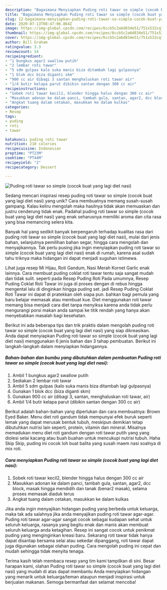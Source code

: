 ```yaml
---
description: "Bagaimana Menyiapkan Puding roti tawar so simple (cocok buat yang lagi diet nasi) Anti Gagal"
title: "Bagaimana Menyiapkan Puding roti tawar so simple (cocok buat yang lagi diet nasi) Anti Gagal"
slug: 12-bagaimana-menyiapkan-puding-roti-tawar-so-simple-cocok-buat-yang-lagi-diet-nasi-anti-gagal
date: 2020-07-13T08:47:06.864Z
image: https://img-global.cpcdn.com/recipes/6ccb5c2a6d834e51/751x532cq70/puding-roti-tawar-so-simple-cocok-buat-yang-lagi-diet-nasi-foto-resep-utama.jpg
thumbnail: https://img-global.cpcdn.com/recipes/6ccb5c2a6d834e51/751x532cq70/puding-roti-tawar-so-simple-cocok-buat-yang-lagi-diet-nasi-foto-resep-utama.jpg
cover: https://img-global.cpcdn.com/recipes/6ccb5c2a6d834e51/751x532cq70/puding-roti-tawar-so-simple-cocok-buat-yang-lagi-diet-nasi-foto-resep-utama.jpg
author: Bill Graham
ratingvalue: 3.3
reviewcount: 14
recipeingredient:
- "1 bungkus agar2 swallow putih"
- "2 lembar roti tawar"
- "5 sdm gulpas kalo suka manis biza ditambah lagi gulpasnya"
- "1 blok dcc biza diganti skm"
- "900 cc air dibagi 3 santan menghaluskan roti tawar air"
- "1/4 butir kelapa parut dibikin santan dengan 300 cc air"
recipeinstructions:
- "Sobek roti tawar kecil2, blender hingga halus dengan 300 cc air"
- "Masukkan adonan ke dalam panci, tambah gula, santan, agar2, dcc block, masak hingga mendidih dan tanak (benar2 masak), selama proses memasak diaduk terus"
- "Angkat tuang dalam cetakan, masukkan ke dalam kulkas"
categories:
- Resep
tags:
- puding
- roti
- tawar

katakunci: puding roti tawar 
nutrition: 210 calories
recipecuisine: Indonesian
preptime: "PT23M"
cooktime: "PT44M"
recipeyield: "2"
recipecategory: Dessert

---
```



![Puding roti tawar so simple (cocok buat yang lagi diet nasi)](https://img-global.cpcdn.com/recipes/6ccb5c2a6d834e51/751x532cq70/puding-roti-tawar-so-simple-cocok-buat-yang-lagi-diet-nasi-foto-resep-utama.jpg)

Sedang mencari inspirasi resep puding roti tawar so simple (cocok buat yang lagi diet nasi) yang unik? Cara membuatnya memang susah-susah gampang. Kalau keliru mengolah maka hasilnya tidak akan memuaskan dan justru cenderung tidak enak. Padahal puding roti tawar so simple (cocok buat yang lagi diet nasi) yang enak seharusnya memiliki aroma dan cita rasa yang bisa memancing selera kita.

Banyak hal yang sedikit banyak berpengaruh terhadap kualitas rasa dari puding roti tawar so simple (cocok buat yang lagi diet nasi), mulai dari jenis bahan, selanjutnya pemilihan bahan segar, hingga cara mengolah dan menyajikannya. Tak perlu pusing jika ingin menyiapkan puding roti tawar so simple (cocok buat yang lagi diet nasi) enak di rumah, karena asal sudah tahu triknya maka hidangan ini dapat menjadi suguhan istimewa.

Lihat juga resep Mi Hijau, Roti Gandum, Nasi Merah Kornet Garlic enak lainnya. Cara membuat puding coklat roti tawar tentu saja sangat mudah dan tidak sulit. seperti pada Resep Puding Roti Pada umumnya, Resep Puding Coklat Roti Tawar ini juga di proses dengan di rebus hingga mengental lalu di dinginkan hingga puding set. jadi Resep Puding Coklat Roti Tawar ini dapat di pratekkan oleh siapa pun. bahkan bagi pemula yang baru belajar memasak atau membuat kue. Diet menggunakan roti tawar memang bisa menjadi cara diet tanpa menyiksa karena anda tidak perlu mengurangi porsi makan anda sampai ke titik rendah yang hanya akan menyebabkan masalah bagi kesehatan.


Berikut ini ada beberapa tips dan trik praktis dalam mengolah puding roti tawar so simple (cocok buat yang lagi diet nasi) yang siap dikreasikan. Anda dapat menyiapkan Puding roti tawar so simple (cocok buat yang lagi diet nasi) menggunakan 6 jenis bahan dan 3 tahap pembuatan. Berikut ini langkah-langkah dalam menyiapkan hidangannya.

<!--inarticleads1-->

##### Bahan-bahan dan bumbu yang dibutuhkan dalam pembuatan Puding roti tawar so simple (cocok buat yang lagi diet nasi):

1. Ambil 1 bungkus agar2 swallow putih
1. Sediakan 2 lembar roti tawar
1. Ambil 5 sdm gulpas (kalo suka manis biza ditambah lagi gulpasnya)
1. Gunakan 1 blok dcc (biza diganti skm)
1. Gunakan 900 cc air (dibagi 3, santan, menghaluskan roti tawar, air)
1. Ambil 1/4 butir kelapa parut (dibikin santan dengan 300 cc air)


Berikut adalah bahan-bahan yang diperlukan dan cara membuatnya: Brown Eyed Baker. Menu diet roti gandum tidak mempunyai efek buruk seperti lemak yang dapat merusak bentuk tubuh, meskipun demikian tetap dibutuhkan nutrisi lain seperti, protein, vitamin dan mineral. Misalnya memadukan menu diet roti gandum dengan roti tawar putih yang yang diolesi selai kacang atau buah buahan untuk mencukupi nutrisi tubuh. Haha Skip Skip, puding ini cocok loh buat balita yang susah maem nasi soalnya di mix roti. 

<!--inarticleads2-->

##### Cara menyiapkan Puding roti tawar so simple (cocok buat yang lagi diet nasi):

1. Sobek roti tawar kecil2, blender hingga halus dengan 300 cc air
1. Masukkan adonan ke dalam panci, tambah gula, santan, agar2, dcc block, masak hingga mendidih dan tanak (benar2 masak), selama proses memasak diaduk terus
1. Angkat tuang dalam cetakan, masukkan ke dalam kulkas


Jika anda ingin menyajikan hidangan puding yang berbeda untuk keluarga, maka tak ada salahnya jika anda menyajikan puding roti tawar agar-agar. Puding roti tawar agar-agar sangat cocok sebagai kudapan sehat untuk seluruh keluarga, rasanya yang begitu enak dan manis akan membuat seluruh keluarga anda ketagihan. Resep ini sangat cocok untuk penikmat puding yang menginginkan kreasi baru. Sekarang roti tawar tidak hanya dapat disantap bersama selai atau sekedar dipanggang, roti tawar dapat juga digunakan sebagai olahan puding. Cara mengolah puding ini cepat dan mudah sehingga tidak menyita tenaga. 

Terima kasih telah membaca resep yang tim kami tampilkan di sini. Besar harapan kami, olahan Puding roti tawar so simple (cocok buat yang lagi diet nasi) yang mudah di atas dapat membantu Anda menyiapkan hidangan yang menarik untuk keluarga/teman ataupun menjadi inspirasi untuk berjualan makanan. Semoga bermanfaat dan selamat mencoba!
